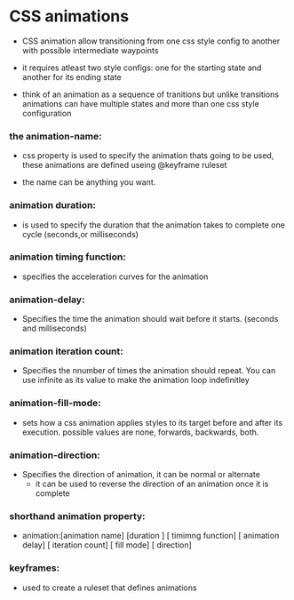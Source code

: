 # CSS animations

- CSS animation allow transitioning from one css style config to another with possible intermediate waypoints

- it requires atleast two style configs:
  one for the starting state and another for its ending state

- think of an animation as a sequence of tranitions but unlike transitions animations can have multiple states and more than one css style configuration

### the animation-name:

- css property is used to specify the animation thats going to be used, these animations are defined useing @keyframe ruleset

- the name can be anything you want.

### animation duration:

- is used to specify the duration that the animation takes to complete one cycle (seconds,or milliseconds)

### animation timing function:

- specifies the acceleration curves for the animation

### animation-delay:

- Specifies the time the animation should wait before it starts. (seconds and milliseconds)

### animation iteration count:

- Specifies the nnumber of times the animation should repeat. You can use infinite as its value to make the animation loop indefinitley

### animation-fill-mode:

- sets how a css animation applies styles to its target before and after its execution. possible values are none, forwards, backwards, both.

### animation-direction:

- Specifies the direction of animation, it can be normal or alternate
  - it can be used to reverse the direction of an animation once it is complete

### shorthand animation property:

- animation:[animation name] [duration ] [ timimng function] [ animation delay] [ iteration count] [ fill mode] [ direction]

### keyframes:

- used to create a ruleset that defines animations
